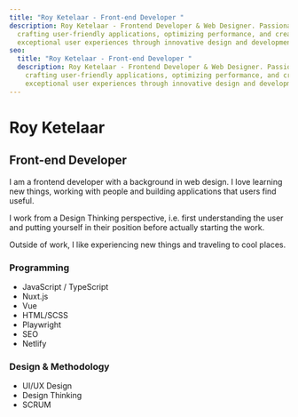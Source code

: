 ```yaml
---
title: "Roy Ketelaar - Front-end Developer "
description: Roy Ketelaar - Frontend Developer & Web Designer. Passionate about
  crafting user-friendly applications, optimizing performance, and creating
  exceptional user experiences through innovative design and development.
seo:
  title: "Roy Ketelaar - Front-end Developer "
  description: Roy Ketelaar - Frontend Developer & Web Designer. Passionate about
    crafting user-friendly applications, optimizing performance, and creating
    exceptional user experiences through innovative design and development.
---
```


# Roy Ketelaar

## Front-end Developer

I am a frontend developer with a background in web design. I love learning new things, working with people and building applications that users find useful.

I work from a Design Thinking perspective, i.e. first understanding the user and putting yourself in their position before actually starting the work.

Outside of work, I like experiencing new things and traveling to cool places.

### Programming

- JavaScript / TypeScript
- Nuxt.js
- Vue
- HTML/SCSS
- Playwright
- SEO
- Netlify

### Design & Methodology

- UI/UX Design
- Design Thinking
- SCRUM
